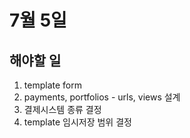 # 7월 5일

## 해야할 일

1. template form
2. payments, portfolios - urls, views 설계
3. 결제시스템 종류 결정
4. template 임시저장 범위 결정